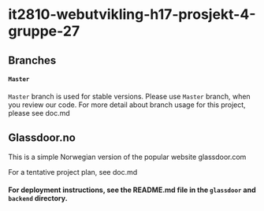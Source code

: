 # it2810-webutvikling-h17-prosjekt-4-gruppe-27

## Branches
#### `Master`
`Master` branch is used for stable versions. 
Please use `Master` branch, when you review our code.
For more detail about branch usage for this project, please see doc.md

## Glassdoor.no
This is a simple Norwegian version of the popular website glassdoor.com

For a tentative project plan, see doc.md

#### For deployment instructions, see the README.md file in the `glassdoor` and `backend` directory. 


